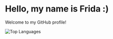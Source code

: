 # Hello, my name is Frida :)

Welcome to my GitHub profile!  

![Top Languages](https://github-readme-stats.vercel.app/api/top-langs/?username=fridavhaf&layout=compact&theme=default)

